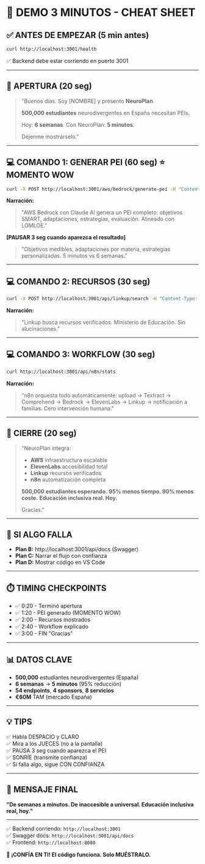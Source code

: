 # 🎯 DEMO 3 MINUTOS - CHEAT SHEET

## ✅ ANTES DE EMPEZAR (5 min antes)
```bash
curl http://localhost:3001/health
```
✅ Backend debe estar corriendo en puerto 3001

---

## 🎤 APERTURA (20 seg)
> "Buenos días. Soy [NOMBRE] y presento **NeuroPlan**.
> 
> **500,000 estudiantes** neurodivergentes en España necesitan PEIs.
> 
> Hoy: **6 semanas**. Con NeuroPlan: **5 minutos**.
> 
> Déjenme mostrárselo."

---

## 💻 COMANDO 1: GENERAR PEI (60 seg) ⭐ MOMENTO WOW
```bash
curl -X POST http://localhost:3001/aws/bedrock/generate-pei -H "Content-Type: application/json" -d @demo-pei.json
```

**Narración:**
> "AWS Bedrock con Claude AI genera un PEI completo: objetivos SMART, adaptaciones, estrategias, evaluación. Alineado con LOMLOE."

**[PAUSAR 3 seg cuando aparezca el resultado]**

> "Objetivos medibles, adaptaciones por materia, estrategias personalizadas. 5 minutos vs 6 semanas."

---

## 💻 COMANDO 2: RECURSOS (30 seg)
```bash
curl -X POST http://localhost:3001/api/linkup/search -H "Content-Type: application/json" -d "{\"query\":\"recursos educativos dislexia primaria España LOMLOE\"}"
```

**Narración:**
> "Linkup busca recursos verificados. Ministerio de Educación. Sin alucinaciones."

---

## 💻 COMANDO 3: WORKFLOW (30 seg)
```bash
curl http://localhost:3001/api/n8n/stats
```

**Narración:**
> "n8n orquesta todo automáticamente: upload → Textract → Comprehend → Bedrock → ElevenLabs → Linkup → notificación a familias. Cero intervención humana."

---

## 🎤 CIERRE (20 seg)
> "NeuroPlan integra:
> - **AWS** infraestructura escalable
> - **ElevenLabs** accesibilidad total
> - **Linkup** recursos verificados
> - **n8n** automatización completa
>
> **500,000 estudiantes esperando.**
> **95% menos tiempo. 90% menos coste.**
> **Educación inclusiva real. Hoy.**
> 
> Gracias."

---

## 🚨 SI ALGO FALLA
- **Plan B:** http://localhost:3001/api/docs (Swagger)
- **Plan C:** Narrar el flujo con confianza
- **Plan D:** Mostrar código en VS Code

---

## ⏱️ TIMING CHECKPOINTS
- ✅ 0:20 - Terminó apertura
- ✅ 1:20 - PEI generado (MOMENTO WOW)
- ✅ 2:00 - Recursos mostrados
- ✅ 2:40 - Workflow explicado
- ✅ 3:00 - FIN "Gracias"

---

## 📊 DATOS CLAVE
- **500,000** estudiantes neurodivergentes (España)
- **6 semanas** → **5 minutos** (95% reducción)
- **54 endpoints**, **4 sponsors**, **8 servicios**
- **€60M** TAM (mercado España)

---

## 💡 TIPS
✅ Habla DESPACIO y CLARO  
✅ Mira a los JUECES (no a la pantalla)  
✅ PAUSA 3 seg cuando aparezca el PEI  
✅ SONRÍE (transmite confianza)  
✅ Si falla algo, sigue CON CONFIANZA  

---

## 🎯 MENSAJE FINAL
**"De semanas a minutos. De inaccesible a universal. Educación inclusiva real, hoy."**

---

✅ Backend corriendo: `http://localhost:3001`  
✅ Swagger docs: `http://localhost:3001/api/docs`  
✅ Frontend: `http://localhost:8080`  

**🚀 ¡CONFÍA EN TI! El código funciona. Solo MUÉSTRALO.**
